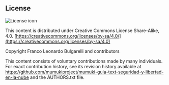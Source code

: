 ## License
![License icon](https://licensebuttons.net/l/by-sa/3.0/88x31.png)

This content is distributed under Creative Commons License Share-Alike, 4.0. [https://creativecommons.org/licenses/by-sa/4.0/](https://creativecommons.org/licenses/by-sa/4.0)

Copyright Franco Leonardo Bulgarelli and contributors

This content consists of voluntary contributions made by many
individuals. For exact contribution history, see its revision history
available at https://github.com/mumukiproject/mumuki-guia-text-seguridad-y-libertad-en-la-nube and the AUTHORS.txt file.

